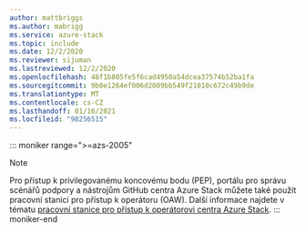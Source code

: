 ```yaml
---
author: mattbriggs
ms.author: mabrigg
ms.service: azure-stack
ms.topic: include
ms.date: 12/2/2020
ms.reviewer: sijuman
ms.lastreviewed: 12/2/2020
ms.openlocfilehash: 48f1b805fe5f6cad4950a54dcea37574b52ba1fa
ms.sourcegitcommit: 9b0e1264ef006d2009bb549f21010c672c49b9de
ms.translationtype: MT
ms.contentlocale: cs-CZ
ms.lasthandoff: 01/16/2021
ms.locfileid: "98256515"
---
```

::: moniker range=">=azs-2005"
> [!Note] 
> Pro přístup k privilegovanému koncovému bodu (PEP), portálu pro správu scénářů podpory a nástrojům GitHub centra Azure Stack můžete také použít pracovní stanici pro přístup k operátoru (OAW). Další informace najdete v tématu [pracovní stanice pro přístup k operátorovi centra Azure Stack](../operator/operator-access-workstation.md).
::: moniker-end